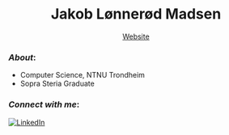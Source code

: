 <h1 align="center">Jakob Lønnerød Madsen</h1>
<div align="center">
    <a href="https://jakoblm.com/" target="_blank">Website</a>
</div>

### _About_:

- Computer Science, NTNU Trondheim
- Sopra Steria Graduate

### _Connect with me_:
<a href="https://www.linkedin.com/in/jakoblm/" target="_blank">
    <img src=https://img.shields.io/badge/linkedin-%231E77B5.svg?&style=for-the-badge&logo=linkedin&logoColor=white alt=LinkedIn style="margin-bottom: 5px;" />
</a>  
